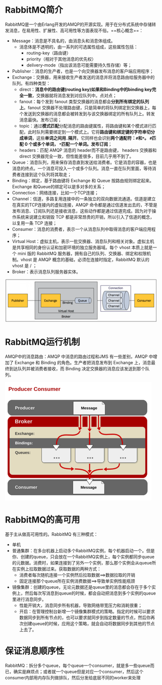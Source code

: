 # RabbitMQ简介

RabbitMQ是一个由Erlang开发的AMQP的开源实现。用于在分布式系统中存储转发消息，在易用性、扩展性、高可用性等方面表现不俗。==核心概念==：

- Message：消息是不具名的，由消息头和消息体组成。
  - 消息体是不透明的，由一系列的可选属性组成，这些属性包括：
    - routing-key（路由键）
    - priority（相对于其他消息的优先权）
    - delivery-mode（指出该消息可能需要持久性存储）等；
- Publisher：消息的生产者，也是一个向交换器发布消息的客户端应用程序；
- Exchange：交换器，用来接收生产者发送的消息并将消息路由给服务器中的队列。有四种类型：
  - direct：**消息中的路由键(routing key)如果和Binding中的binding key完全一致**，交换器就将消息发到对应队列中。点对点；
  - fanout：每个发到 fanout 类型交换器的消息都会**分到所有绑定的队列上**。fanout 交换器不处理路由键，只是简单的将队列绑定到交换器上，每个发送到交换器的消息都会被转发到与该交换器绑定的所有队列上。转发消息最快。发布订阅；
  - topic：通过**模式匹配**分配消息的路由键属性，将路由键和某个模式进行匹配，此时队列需要绑定到一个模式上。它将**路由键和绑定键的字符串切分成单词**，这些**单词之间用`.`隔开**。它同样也会识别**两个通配符：`#`和`*`。 `#`匹配 0 个或多个单词， `*`匹配一个单词。发布订阅**；
  - headers：匹配 AMQP 消息的 header而不是路由键， headers 交换器和 direct 交换器完全一致，但性能差很多，目前几乎用不到了。
- Queue：消息队列，用来保存消息直到发送给消费者。它是消息的容器，也是消息的终点。一个消息可投入一个或多个队列。消息一直在队列里面，等待消费者连接到这个队列将其取走；
- Binding：绑定，基于路由键将 Exchange 和 Queue 按路由规则绑定起来。Exchange 和Queue的绑定可以是多对多的关系；
- Connection：网络连接，比如一个TCP连接；
- Channel：信道，多路复用连接中的一条独立的双向数据流通道。信道是建立在真实的TCP连接内的虚拟连接，AMQP 命令都是通过信道发出去的，不管是发布消息、订阅队列还是接收消息，这些动作都是通过信道完成。因为对于操作系统来说建立和销毁 TCP 都是非常昂贵的开销，所以引入了信道的概念，以复用一条 TCP 连接；
- Consumer：消息的消费者，表示一个从消息队列中取得消息的客户端应用程序；
- Virtual Host：虚拟主机，表示一批交换器、消息队列和相关对象。虚拟主机是共享相同的身份认证和加密环境的独立服务器域。每个 vhost 本质上就是一个 mini 版的 RabbitMQ 服务器，拥有自己的队列、交换器、绑定和权限机制。vhost 是 AMQP 概念的基础，必须在连接时指定，RabbitMQ 默认的 vhost 是 / ；
- Broker：表示消息队列服务器实体。

![](../../../images/SpringBoot-AMQP.png)



# RabbitMQ运行机制

AMQP中的消息路由：AMQP 中消息的路由过程和JMS 有一些差别，AMQP 中增加了 Exchange 和 Binding 的角色。生产者把消息发布到 Exchange 上，消息最终到达队列并被消费者接收，而 Binding 决定交换器的消息应该发送到那个队列。

![](../../../images/SpringBoot-provider-customer.png)

# RabbitMQ的高可用

基于主从做高可用性的。RabbitMQ 有三种模式：
- 单机
- 普通集群：在多台机器上启动多个RabbitMQ实例，每个机器启动一个。但是你、创建的queue，只会放在一个RabbitMQ实例上，每个实例都同步queue的元数据。消费时，如果连接到了另外一个实例，那么那个实例会从queue所在实例上拉取数据过来。获取数据的两种方式：
  - 消费者每次随机连接一个实例然后拉取数据==>数据拉取的开销
  - 固定连接那个queue所在实例消费数据==>导致单实例性能瓶颈
- 镜像集群：创建的queue，无论元数据还是queue里的消息都会存在于多个实例上，然后每次写消息到queue的时候，都会自动把消息到多个实例的queue里进行消息同步。
  - 性能开销大，消息同步所有机器，导致网络带宽压力和消耗很重；
  - 开启：在管理控制台新增一个镜像集群模式的策略。指定的时候可以要求数据同步到所有节点的，也可以要求就同步到指定数量的节点，然后你再次创建queue的时候，应用这个策略，就会自动将数据同步到其他的节点上去了。


# 保证消息顺序性

RabbitMQ：拆分多个queue，每个queue一个consumer，就是多一些queue而已，确实是麻烦点；或者就一个queue但是对应一个consumer，然后这个consumer内部用内存队列做排队，然后分发给底层不同的worker来处理



